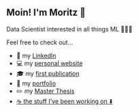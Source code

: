 ## Moin! I'm Moritz 👋
Data Scientist interested in all things ML 👨🏼‍💻

Feel free to check out...
<ul>
  <li>🔎 my <a href="https://www.linkedin.com/in/moritzwilksch">LinkedIn</a></li>
  <li>💻 my <a href="https://moritzwilksch.github.io">personal website</a></li>
  <li>🎓 my <a href="https://aisel.aisnet.org/wi2022/student_track/student_track/38/">first publication</a></li>
  <li>📁 my <a href="https://moritzwilksch.github.io/portfolio/">portfolio</a></li>
  <li>✏️ my <a href="https://github.com/moritzwilksch/MasterThesis">Master Thesis</li>
  <li>☕ the stuff I've been working on ⬇️ </li>
</ul>


<!--
**moritzwilksch/moritzwilksch** is a ✨ _special_ ✨ repository because its `README.md` (this file) appears on your GitHub profile.

Here are some ideas to get you started:

- 🔭 I’m currently working on ...
- 🌱 I’m currently learning ...
- 👯 I’m looking to collaborate on ...
- 🤔 I’m looking for help with ...
- 💬 Ask me about ...
- 📫 How to reach me: ...
- 😄 Pronouns: ...
- ⚡ Fun fact: ...
-->
